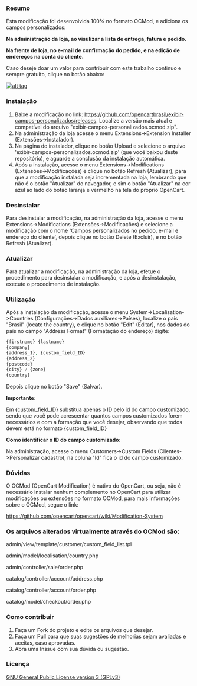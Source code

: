 ### Resumo

Esta modificação foi desenvolvida 100% no formato OCMod, e adiciona os campos personalizados:

**Na administração da loja, ao visulizar a lista de entrega, fatura e pedido.**

**Na frente de loja, no e-mail de confirmação do pedido, e na edição de endereços na conta do cliente.**

Caso deseje doar um valor para contribuir com este trabalho continuo e sempre gratuito, clique no botão abaixo:

[![alt tag](https://www.paypalobjects.com/pt_BR/BR/i/btn/btn_donateCC_LG.gif)](https://www.paypal.com/cgi-bin/webscr?cmd=_s-xclick&hosted_button_id=7G9TR9PXS6G5J)

### Instalação

 1. Baixe a modificação no link: https://github.com/opencartbrasil/exibir-campos-personalizados/releases. Localize a versão mais atual e compatível do arquivo "exibir-campos-personalizados.ocmod.zip".
 2. Na administração da loja acesse o menu Extensions->Extension Installer (Extensões->Instalador).
 3. Na página do instalador, clique no botão Upload e selecione o arquivo 'exibir-campos-personalizados.ocmod.zip' (que você baixou deste repositório), e aguarde a conclusão da instalação automática.
 5. Após a instalação, acesse o menu Extensions->Modifications (Extensões->Modificações) e clique no botão Refresh (Atualizar), para que a modificação instalada seja incrementada na loja, lembrando que não é o botão "Atualizar" do navegador, e sim o botão "Atualizar" na cor azul ao lado do botão laranja e vermelho na tela do próprio OpenCart.

### Desinstalar

Para desinstalar a modificação, na administração da loja, acesse o menu Extensions->Modifications (Extensões->Modificações) e selecione a modificação com o nome 'Campos personalizados no pedido, e-mail e endereço do cliente', depois clique no botão Delete (Excluir), e no botão Refresh (Atualizar).

### Atualizar

Para atualizar a modificação, na administração da loja, efetue o procedimento para desinstalar a modificação, e após a desinstalação, execute o procedimento de instalação.

### Utilização

Após a instalação da modificação, acesse o menu System->Localisation->Countries (Configurações->Dados auxiliares->Países), localize o país "Brasil" (locate the country), e clique no botão "Edit" (Editar), nos dados do país no campo "Address Format" (Formatação do endereço) digite:

```php
{firstname} {lastname}
{company}
{address_1}, {custom_field_ID}
{address_2}
{postcode}
{city} / {zone}
{country}
```

Depois clique no botão "Save" (Salvar).

**Importante:**

Em {custom_field_ID} substitua apenas o ID pelo id do campo customizado, sendo que você pode acrescentar quantos campos customizados forem necessários e com a formação que você desejar, observando que todos devem está no formato {custom_field_ID}

**Como identificar o ID do campo customizado:**

Na administração, acesse o menu Customers->Custom Fields (Clientes->Personalizar cadastro), na coluna "Id" fica o id do campo customizado.

### Dúvidas

O OCMod (OpenCart Modification) é nativo do OpenCart, ou seja, não é necessário instalar nenhum complemento no OpenCart para utilizar modificações ou extensões no formato OCMod, para mais informações sobre o OCMod, segue o link:

https://github.com/opencart/opencart/wiki/Modification-System

### Os arquivos alterados virtualmente através do OCMod são:

admin/view/template/customer/custom_field_list.tpl

admin/model/localisation/country.php

admin/controller/sale/order.php

catalog/controller/account/address.php

catalog/controller/account/order.php

catalog/model/checkout/order.php

### Como contribuir

 1. Faça um Fork do projeto e edite os arquivos que desejar.
 2. Faça um Pull para que suas sugestões de melhorias sejam avaliadas e aceitas, caso aprovadas.
 3. Abra uma Inssue com sua dúvida ou sugestão.

### Licença

[GNU General Public License version 3 (GPLv3)](https://github.com/opencartbrasil/exibir-campos-personalizados/blob/master/LICENSE)
